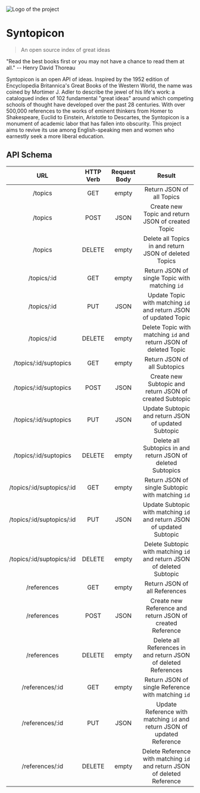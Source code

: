 ![Logo of the project](http://media.gettyimages.com/photos/mortimer-j-adler-surrounded-by-his-great-ideas-picture-id50447930?s=594x594)

# Syntopicon
> An open source index of great ideas

"Read the best books first or you may not have a chance to read them at all." -- Henry David Thoreau

Syntopicon is an open API of ideas. Inspired by the 1952 edition of Encyclopedia Britannica's Great Books of the Western World, the name was coined by Mortimer J. Adler to describe the jewel of his life's work: a catalogued index of 102 fundamental "great ideas" around which competing schools of thought have developed over the past 28 centuries. With over 500,000 references to the works of eminent thinkers from Homer to Shakespeare, Euclid to Einstein, Aristotle to Descartes, the Syntopicon is a monument of academic labor that has fallen into obscurity. This project aims to revive its use among English-speaking men and women who earnestly seek a more liberal education.

<!--
# TODOS:

# [x] replace subtopic_id
# [x] add author_id
# [x] revert last_name in auths.csv
	# [x] T.S. Eliot
	# [x] George Eliot
	# [x] William James
	# [x] Henry James
# [x] remove passage column
	# [x] move bible passages to page_start
	# [x] delete passage column
# [x] add id
# [x] add work_id column
# [] add summary column

# [x] clean data
	# [x] alpha: esp 123, refs.sort_values('alpha', ascending=False)[71:95]
	# [x] alpha: null
	# [x] e.g. 2 Samuel, II Samuel
# [x] enforce data types
	# [x] refs.passage[str | NaN]
	# [x] refs.page_start[int | str]
	# [x] works.page_start[int | str]
	# [x] refs.page_start.contains(['i', 'v', 'x'])[int](show roman numerals)
	# [x] refs.page_start Bible passages[int](show bible passages)
# [x] add refs.work column
# [] drop passages longer than 100 pgs
# [x] save Bible passages to file system
# [x] add texts.summary table/column
# [x] fix duplicate ref.id values e.g. 29823
# [x] normalize Bible refs
# [x] update refs with 'esp' in refs.notes ...focus_refs_csv
#	[x] update texts table
	# [x] include bible summaries
		# [x] normalize deuterocanonical books in
				python-scriptures module
-->

## API Schema

|      URL                  | HTTP Verb | Request Body |                        Result                                           |
|:-------------------------:|:---------:|:------------:|:-----------------------------------------------------------------------:|
| /topics                   |    GET    |    empty     |                                                Return JSON of all Topics|
| /topics                   |    POST   |     JSON     |                        Create new Topic and return JSON of created Topic|
| /topics                   |   DELETE  |    empty     |                   Delete all Topics in and return JSON of deleted Topics|
| /topics/:id               |    GET    |    empty     |                           Return JSON of single Topic with matching `id`|
| /topics/:id               |    PUT    |     JSON     |         Update Topic with matching `id` and return JSON of updated Topic|
| /topics/:id               |   DELETE  |    empty     |         Delete Topic with matching `id` and return JSON of deleted Topic|
| /topics/:id/suptopics     |    GET    |    empty     |                                             Return JSON of all Subtopics|
| /topics/:id/suptopics     |    POST   |     JSON     |                  Create new Subtopic and return JSON of created Subtopic|
| /topics/:id/suptopics     |    PUT    |     JSON     |                      Update Subtopic and return JSON of updated Subtopic|
| /topics/:id/suptopics     |   DELETE  |    empty     |             Delete all Subtopics in and return JSON of deleted Subtopics|
| /topics/:id/suptopics/:id |    GET    |    empty     |                        Return JSON of single Subtopic with matching `id`|
| /topics/:id/suptopics/:id |    PUT    |     JSON     |   Update Subtopic with matching `id` and return JSON of updated Subtopic|
| /topics/:id/suptopics/:id |   DELETE  |    empty     |   Delete Subtopic with matching `id` and return JSON of deleted Subtopic|
| /references               |    GET    |    empty     |                                            Return JSON of all References|
| /references               |    POST   |     JSON     |                Create new Reference and return JSON of created Reference|
| /references               |   DELETE  |    empty     |           Delete all References in and return JSON of deleted References|
| /references/:id           |    GET    |    empty     |                       Return JSON of single Reference with matching `id`|
| /references/:id           |    PUT    |     JSON     | Update Reference with matching `id` and return JSON of updated Reference|
| /references/:id           |   DELETE  |    empty     | Delete Reference with matching `id` and return JSON of deleted Reference|

<!--




## Installing / Getting started

A quick introduction of the minimal setup you need to get a hello world up &
running.

```shell
commands here
```

Here you should say what actually happens when you execute the code above.

## Developing

### Built With
List main libraries, frameworks used including versions (React, Angular etc...)

### Prerequisites
What is needed to set up the dev environment. For instance, global dependencies or any other tools. include download links.


### Setting up Dev

Here's a brief intro about what a developer must do in order to start developing
the project further:

```shell
git clone https://github.com/your/your-project.git
cd your-project/
packagemanager install
```

And state what happens step-by-step. If there is any virtual environment, local server or database feeder needed, explain here.

### Building

If your project needs some additional steps for the developer to build the
project after some code changes, state them here. for example:

```shell
./configure
make
make install
```

Here again you should state what actually happens when the code above gets
executed.

### Deploying / Publishing
give instructions on how to build and release a new version
In case there's some step you have to take that publishes this project to a
server, this is the right time to state it.

```shell
packagemanager deploy your-project -s server.com -u username -p password
```

And again you'd need to tell what the previous code actually does.

## Versioning

We can maybe use [SemVer](http://semver.org/) for versioning. For the versions available, see the [link to tags on this repository](/tags).


## Configuration

Here you should write what are all of the configurations a user can enter when
using the project.

## Tests

Describe and show how to run the tests with code examples.
Explain what these tests test and why.

```shell
Give an example
```

## Style guide

Explain your code style and show how to check it.

## Api Reference

If the api is external, link to api documentation. If not describe your api including authentication methods as well as explaining all the endpoints with their required parameters.


## Database

Explaining what database (and version) has been used. Provide download links.
Documents your database design and schemas, relations etc...

## Licensing

State what the license is and how to find the text version of the license.

-->
